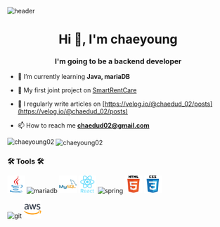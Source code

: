 ![header](https://capsule-render.vercel.app/api?color=gradient&customColorList=0,2,2,5,30)

<h1 align="center">Hi 👋, I'm chaeyoung</h1>
<h3 align="center">I'm going to be a backend developer</h3>



- 🌱 I’m currently learning **Java, mariaDB**

- 👯 My first joint project on [SmartRentCare](https://github.com/SmartRentalCare/JSP)

- 📝 I regularly write articles on [https://velog.io/@chaedud_02/posts](https://velog.io/@chaedud_02/posts)

- 📫 How to reach me **chaedud02@gmail.com**




<p><img align="left" src="https://github-readme-stats.vercel.app/api/top-langs?username=chaeyoung02&show_icons=true&locale=en&layout=compact" alt="chaeyoung02" /></p>

<p>&nbsp;<img align="center" src="https://github-readme-stats.vercel.app/api?username=chaeyoung02&show_icons=true&locale=en" alt="chaeyoung02" /></p>

<h3 align="left">🛠 Tools 🛠</h3>

<img src="https://raw.githubusercontent.com/devicons/devicon/master/icons/java/java-original.svg" alt="java" width="40" height="40"/> </a>
<img src="https://www.vectorlogo.zone/logos/mariadb/mariadb-icon.svg" alt="mariadb" width="40" height="40"/> </a> 
<img src="https://raw.githubusercontent.com/devicons/devicon/master/icons/mysql/mysql-original-wordmark.svg" alt="mysql" width="40" height="40"/> </a> 
<img src="https://raw.githubusercontent.com/devicons/devicon/master/icons/react/react-original-wordmark.svg" alt="react" width="40" height="40"/> </a>
<img src="https://www.vectorlogo.zone/logos/springio/springio-icon.svg" alt="spring" width="40" height="40"/> </a> 
<img src="https://raw.githubusercontent.com/devicons/devicon/master/icons/html5/html5-original-wordmark.svg" alt="html5" width="40" height="40"/> </a> 
<img src="https://raw.githubusercontent.com/devicons/devicon/master/icons/css3/css3-original-wordmark.svg" alt="css3" width="40" height="40"/> </a> 
<p>
<img src="https://www.vectorlogo.zone/logos/git-scm/git-scm-icon.svg" alt="git" width="40" height="40"/> </a>
<a align="left"> <img src="https://raw.githubusercontent.com/devicons/devicon/master/icons/amazonwebservices/amazonwebservices-original-wordmark.svg" alt="aws" width="40" height="40"/> </a>



